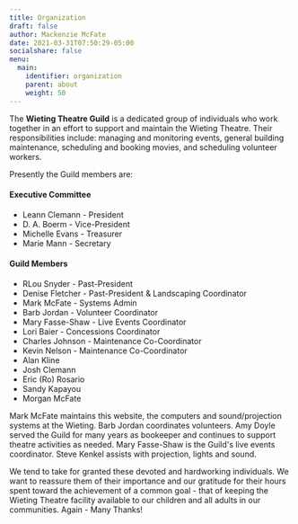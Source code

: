 ```yaml
---
title: Organization
draft: false
author: Mackenzie McFate
date: 2021-03-31T07:50:29-05:00
socialshare: false
menu:
  main:
    identifier: organization
    parent: about
    weight: 50
---
```


The **Wieting Theatre Guild** is a dedicated group of individuals who work together in an effort to support and maintain the Wieting Theatre. Their responsibilities include: managing and monitoring events, general building maintenance, scheduling and booking movies, and scheduling volunteer workers.

Presently the Guild members are:

#### Executive Committee
  - Leann Clemann - President
  - D. A. Boerm - Vice-President
  - Michelle Evans - Treasurer
  - Marie Mann - Secretary

#### Guild Members
  - RLou Snyder - Past-President
  - Denise Fletcher - Past-President & Landscaping Coordinator
  - Mark McFate - Systems Admin
  - Barb Jordan - Volunteer Coordinator
  - Mary Fasse-Shaw - Live Events Coordinator
  - Lori Baier - Concessions Coordinator
  - Charles Johnson - Maintenance Co-Coordinator
  - Kevin Nelson - Maintenance Co-Coordinator
  - Alan Kline
  - Josh Clemann
  - Eric (Ro) Rosario
  - Sandy Kapayou
  - Morgan McFate

Mark McFate maintains this website, the computers and sound/projection systems at the Wieting.  Barb Jordan coordinates volunteers. Amy Doyle served the Guild for many years as bookeeper and continues to support theatre activities as needed.  Mary Fasse-Shaw is the Guild's live events coordinator. Steve Kenkel assists with projection, lights and sound.  

We tend to take for granted these devoted and hardworking individuals.  We want to reassure them of their importance and our gratitude for their hours spent toward the achievement of a common goal - that of keeping the Wieting Theatre facility available to our children and all adults in our communities.   Again - Many Thanks!
